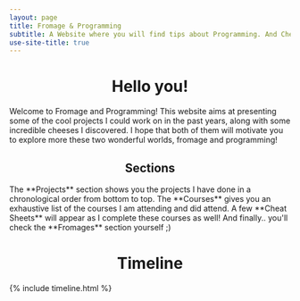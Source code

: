 ```yaml
---
layout: page
title: Fromage & Programming
subtitle: A Website where you will find tips about Programming. And Cheese.
use-site-title: true
---
```


<h1 align="middle"> Hello you! </h1>
Welcome to Fromage and Programming! This website aims at presenting some of the cool projects I could work on in the past years, along with some incredible cheeses I discovered. I hope that both of them will motivate you to explore more these two wonderful worlds, fromage and programming!
<h2 align="middle"> Sections </h2>
The **Projects** section shows you the projects I have done in a chronological order from bottom to top. The **Courses** gives you an exhaustive list of the courses I am attending and did attend. A few **Cheat Sheets** will appear as I complete these courses as well! And finally.. you'll check the **Fromages** section yourself ;)
<h1 align="middle"> Timeline </h1>
{% include timeline.html %}

